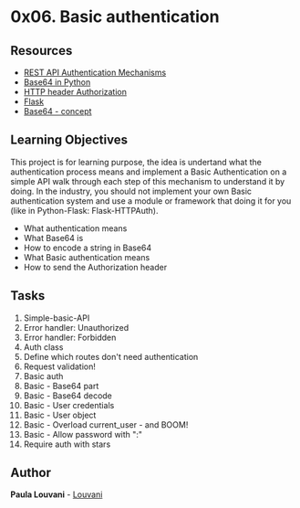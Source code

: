 # 0x06. Basic authentication

## Resources

* [REST API Authentication Mechanisms](https://www.youtube.com/watch?v=501dpx2IjGY)
* [Base64 in Python](https://docs.python.org/3.7/library/base64.html)
* [HTTP header Authorization](https://developer.mozilla.org/en-US/docs/Web/HTTP/Headers/Authorization)
* [Flask](https://palletsprojects.com/p/flask/)
* [Base64 - concept](https://en.wikipedia.org/wiki/Base64)

## Learning Objectives

This project is for learning purpose, the idea is undertand what the authentication process means and implement a Basic Authentication on a simple API walk through each step of this mechanism to understand it by doing. In the industry, you should not implement your own Basic authentication system and use a module or framework that doing it for you (like in Python-Flask: Flask-HTTPAuth).


* What authentication means
* What Base64 is
* How to encode a string in Base64
* What Basic authentication means
* How to send the Authorization header

## Tasks

1. Simple-basic-API
2. Error handler: Unauthorized
3. Error handler: Forbidden
4. Auth class
5. Define which routes don't need authentication
6. Request validation!
7. Basic auth
8. Basic - Base64 part
9. Basic - Base64 decode
10. Basic - User credentials
11. Basic - User object
12. Basic - Overload current_user - and BOOM!
13. Basic - Allow password with ":"
14. Require auth with stars

## Author

**Paula Louvani** - [Louvani](github.com/Louvani)
